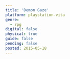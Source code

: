 ```yaml
---
title: 'Demon Gaze'
platform: playstation-vita
genre:
  - rpg
digital: false
physical: true
guide: false
pending: false
posted: 2015-05-18
---
```

